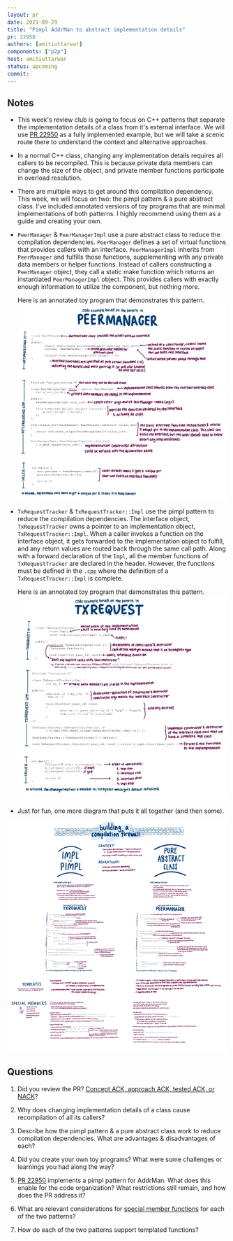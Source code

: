 ```yaml
---
layout: pr
date: 2021-09-29
title: "Pimpl AddrMan to abstract implementation details"
pr: 22950
authors: [amitiuttarwar]
components: ["p2p"]
host: amitiuttarwar
status: upcoming
commit:
---
```


## Notes
- This week's review club is going to focus on C++ patterns that separate
  the implementation details of a class from it's external interface. We will
  use [PR 22950](https://github.com/bitcoin/bitcoin/pull/22950) as a fully
  implemented example, but we will take a scenic route there to understand the
  context and alternative approaches.

- In a normal C++ class, changing any implementation details requires all
  callers to be recompiled. This is because private data members can change the
  size of the object, and private member functions participate in overload
  resolution.

- There are multiple ways to get around this compilation dependency. This week,
  we will focus on two: the pimpl pattern & a pure abstract class. I've
  included annotated versions of toy programs that are minimal implementations
  of both patterns. I highly recommend using them as a guide and creating your
  own.

- `PeerManager` & `PeerManagerImpl` use a pure abstract class to reduce the
  compilation dependencies. `PeerManager` defines a set of virtual functions
  that provides callers with an interface. `PeerManagerImpl` inherits from
  `PeerManager` and fulfills those functions, supplementing with any private
  data members or helper functions. Instead of callers constructing a
  `PeerManager` object, they call a static make function which returns an
  instantiated `PeerManagerImpl` object. This provides callers with exactly
  enough information to utilize the component, but nothing more.

  Here is an annotated toy program that demonstrates this pattern.
  ![annotated peer manager](../assets/img/22950-pure-abstract.jpg)

- `TxRequestTracker` & `TxRequestTracker::Impl` use the pimpl pattern to reduce
  the compilation dependencies. The interface object, `TxRequestTracker` owns a
  pointer to an implementation object, `TxRequestTracker::Impl`. When a caller
  invokes a function on the interface object, it gets forwarded to the
  implementation object to fulfill, and any return values are routed back
  through the same call path. Along with a forward declaration of the `Impl`,
  all the member functions of `TxRequestTracker` are declared in the header.
  However, the functions must be defined in the `.cpp` where the definition of
  a `TxRequestTracker::Impl` is complete.

  Here is an annotated toy program that demonstrates this pattern.
  ![annotated txrequest](../assets/img/22950-pimpl.jpg)

- Just for fun, one more diagram that puts it all together (and then some).
<img src="../assets/img/22950-full.jpg" width="1200">

## Questions
1. Did you review the PR? [Concept ACK, approach ACK, tested ACK, or
   NACK](https://github.com/bitcoin/bitcoin/blob/master/CONTRIBUTING.md#peer-review)?

2. Why does changing implementation details of a class cause recompilation of
   all its callers?

3. Describe how the pimpl pattern & a pure abstract class work to reduce
   compilation dependencies. What are advantages & disadvantages of each?

4. Did you create your own toy programs? What were some challenges or
   learnings you had along the way?

5. [PR 22950](https://github.com/bitcoin/bitcoin/pull/22950) implements a pimpl
   pattern for AddrMan. What does this enable for the code organization? What
   restrictions still remain, and how does the PR address it?

6. What are relevant considerations for [special member
   functions](https://www.cplusplus.com/doc/tutorial/classes2/) for each of
   the two patterns?

7. How do each of the two patterns support templated functions?

<!-- TODO: After meeting, uncomment and add meeting log between the irc tags
## Meeting Log

{% irc %}
{% endirc %}
-->
